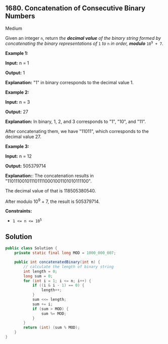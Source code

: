## 1680\. Concatenation of Consecutive Binary Numbers

Medium

Given an integer `n`, return _the **decimal value** of the binary string formed by concatenating the binary representations of_ `1` _to_ `n` _in order, **modulo**_ <code>10<sup>9</sup> + 7</code>.

**Example 1:**

**Input:** n = 1

**Output:** 1

**Explanation:** "1" in binary corresponds to the decimal value 1.

**Example 2:**

**Input:** n = 3

**Output:** 27

**Explanation:** In binary, 1, 2, and 3 corresponds to "1", "10", and "11".

After concatenating them, we have "11011", which corresponds to the decimal value 27.

**Example 3:**

**Input:** n = 12

**Output:** 505379714

**Explanation:**: The concatenation results in "1101110010111011110001001101010111100".

The decimal value of that is 118505380540.

After modulo 10<sup>9</sup> + 7, the result is 505379714.

**Constraints:**

*   <code>1 <= n <= 10<sup>5</sup></code>

## Solution

```java
public class Solution {
    private static final long MOD = 1000_000_007;

    public int concatenatedBinary(int n) {
        // calculate the length of binary string
        int length = 0;
        long sum = 0;
        for (int i = 1; i <= n; i++) {
            if ((i & i - 1) == 0) {
                length++;
            }
            sum <<= length;
            sum += i;
            if (sum > MOD) {
                sum %= MOD;
            }
        }
        return (int) (sum % MOD);
    }
}
```